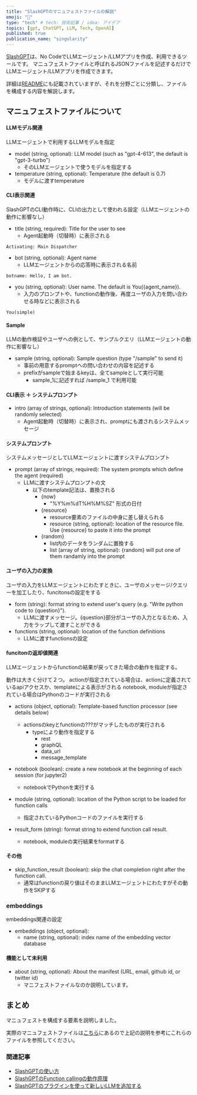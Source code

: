```yaml
---
title: "SlashGPTのマニュフェストファイルの解説"
emoji: "🚀"
type: "tech" # tech: 技術記事 / idea: アイデア
topics: [gpt, ChatGPT, LLM, Tech, OpenAI]
published: true
publication_name: "singularity"
---
```


[SlashGPT](https://github.com/snakajima/SlashGPT/)は、No CodeでLLMエージェント/LLMアプリを作成、利用できるツールです。
マニュフェストファイルと呼ばれるJSONファイルを記述するだけでLLMエージェント/LLMアプリを作成できます。

詳細は[README](https://github.com/snakajima/SlashGPT#manifest-files)にも記載されていますが、それを分野ごとに分類し、ファイルを構成する内容を解説します。

## マニュフェストファイルについて


#### LLMモデル関連

LLMエージェントで利用するLLMモデルを指定

- model (string, optional): LLM model (such as "gpt-4-613", the default is "gpt-3-turbo")
  - そのLLMエージェントで使うモデルを指定する
- temperature (string, optional): Temperature (the default is 0.7)
  - モデルに渡すtemperature

#### CLI表示関連

SlashGPTのCLI動作時に、CLIの出力として使われる設定（LLMエージェントの動作に影響なし）

- title (string, required): Title for the user to see
  - Agent起動時（切替時）に表示される
```
Activating: Main Dispatcher
```

- bot (string, optional): Agent name
   - LLMエージェントからの応答時に表示される名前
```
botname: Hello, I am bot.
```

- you (string, optional): User name. The default is You({agent_name}).
  - 入力のプロンプトや、functionの動作後、再度ユーザの入力を問い合わせる時などに表示される
```
You(simple)
```

#### Sample

LLMの動作検証やユーザへの例として、サンプルクエリ（LLMエージェントの動作に影響なし）

- sample (string, optional): Sample question (type "/sample" to send it)
  - 事前の用意するpromptへの問い合わせの内容を記述する
  - prefixがsampleで始まるkeyは、全てsampleとして実行可能
    - sample_1に記述すれば /sample_1 で利用可能

#### CLI表示 ＋ システムプロンプト

- intro (array of strings, optional): Introduction statements (will be randomly selected)
   - Agent起動時（切替時）に表示され、promptにも渡されるシステムメッセージ

#### システムプロンプト

システムメッセージとしてLLMエージェントに渡すシステムプロンプト

- prompt (array of strings, required): The system prompts which define the agent (required)
  - LLMに渡すシステムプロンプトの文
    - 以下のtemplate記法は、置換される
      - {now}
        - "%Y%m%dT%H%M%SZ" 形式の日付
      - {resource}
        - resource要素のファイルの中身に差し替えられる
        - resource (string, optional): location of the resource file. Use {resource} to paste it into the prompt
      - {random}
        - list内のデータをランダムに置換する
        - list (array of string, optional): {random} will put one of them randamly into the prompt


#### ユーザの入力の変換

ユーザの入力をLLMエージェントにわたすときに、ユーザのメッセージ/クエリーを加工したり、funcitonsの設定をする
  
- form (string): format string to extend user's query (e.g. "Write python code to {question}").
   - LLMに渡すメッセージ。{question}部分がユーザの入力となるため、入力をラップして渡すことができる
- functions (string, optional): location of the function definitions
   - LLMに渡すfunctionsの設定

#### funcitonの返却値関連

LLMエージェントからfunctionの結果が戻ってきた場合の動作を指定する。

動作は大きく分けて２つ。
actionが指定されている場合は、actionに定義されているapiアクセスか、templateによる表示がされる
notebook, moduleが指定されている場合はPythonのコードが実行される

- actions (object, optional): Template-based function processor (see details below)
  - actionsのkeyとfunctionの???がマッチしたものが実行される
    - typeにより動作を指定する
      - rest
      - graphQL
      - data_url
      - message_template

- notebook (boolean): create a new notebook at the beginning of each session (for jupyter2)
   - notebookでPythonを実行する 
- module (string, optional): location of the Python script to be loaded for function calls
  - 指定されているPythonコードのファイルを実行する

- result_form (string): format string to extend function call result.
  - notebook, moduleの実行結果をformatする
 
#### その他

- skip_function_result (boolean): skip the chat completion right after the function call.
  - 通常はfunctionの戻り値はそのままLLMエージェントにわたすがその動作をSKIPする

### embeddings

embeddings関連の設定

- embeddings (object, optional):
  - name (string, optional): index name of the embedding vector database

#### 機能として未利用

- about (string, optional): About the manifest (URL, email, github id, or twitter id)
  - マニフェストファイルなのか説明しています。


## まとめ

マニュフェストを構成する要素を説明しました。

実際のマニュフェストファイルは[こちら](https://github.com/snakajima/SlashGPT/tree/main/manifests/main)にあるので上記の説明を参考にこれらのファイルを参照してください。


### 関連記事

- [SlashGPTの使い方](https://zenn.dev/singularity/articles/slashgpt_tutorial_1)
- [SlashGPTのFunction callingの動作原理](https://zenn.dev/singularity/articles/slashgpt_spacex)
- [SlashGPTのプラグインを使って新しいLLMを追加する](https://zenn.dev/singularity/articles/slashgpt_llm_engine)
